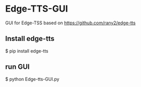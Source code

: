 # Edge-TTS-GUI
GUI for Edge-TSS
based on https://github.com/rany2/edge-tts
## Install edge-tts
$ pip install edge-tts
## run GUI
$ python Edge-tts-GUI.py
